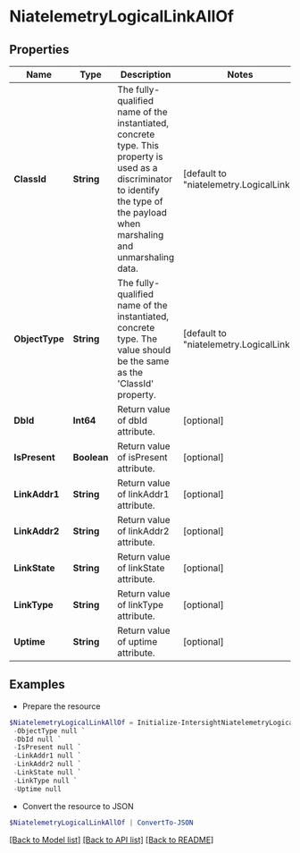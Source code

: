 # NiatelemetryLogicalLinkAllOf
## Properties

Name | Type | Description | Notes
------------ | ------------- | ------------- | -------------
**ClassId** | **String** | The fully-qualified name of the instantiated, concrete type. This property is used as a discriminator to identify the type of the payload when marshaling and unmarshaling data. | [default to "niatelemetry.LogicalLink"]
**ObjectType** | **String** | The fully-qualified name of the instantiated, concrete type. The value should be the same as the &#39;ClassId&#39; property. | [default to "niatelemetry.LogicalLink"]
**DbId** | **Int64** | Return value of dbId attribute. | [optional] 
**IsPresent** | **Boolean** | Return value of isPresent attribute. | [optional] 
**LinkAddr1** | **String** | Return value of linkAddr1 attribute. | [optional] 
**LinkAddr2** | **String** | Return value of linkAddr2 attribute. | [optional] 
**LinkState** | **String** | Return value of linkState attribute. | [optional] 
**LinkType** | **String** | Return value of linkType attribute. | [optional] 
**Uptime** | **String** | Return value of uptime attribute. | [optional] 

## Examples

- Prepare the resource
```powershell
$NiatelemetryLogicalLinkAllOf = Initialize-IntersightNiatelemetryLogicalLinkAllOf  -ClassId null `
 -ObjectType null `
 -DbId null `
 -IsPresent null `
 -LinkAddr1 null `
 -LinkAddr2 null `
 -LinkState null `
 -LinkType null `
 -Uptime null
```

- Convert the resource to JSON
```powershell
$NiatelemetryLogicalLinkAllOf | ConvertTo-JSON
```

[[Back to Model list]](../README.md#documentation-for-models) [[Back to API list]](../README.md#documentation-for-api-endpoints) [[Back to README]](../README.md)

